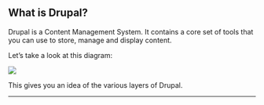 ## What is Drupal?

Drupal is a Content Management System. It contains a core set of tools that you can use to store, manage and display content.  

Let’s take a look at this diagram:

<img src="/img/drupal-layers.jpg" />

This gives you an idea of the various layers of Drupal.  

---

